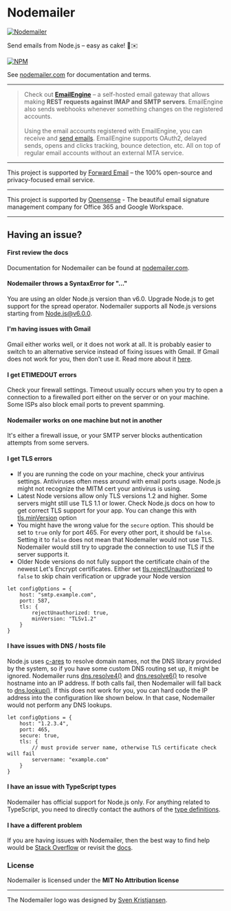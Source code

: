 # Nodemailer

[![Nodemailer](https://raw.githubusercontent.com/nodemailer/nodemailer/master/assets/nm_logo_200x136.png)](https://nodemailer.com/about/)

Send emails from Node.js – easy as cake! 🍰✉️

[![NPM](https://nodei.co/npm/nodemailer.png?downloads=true&downloadRank=true&stars=true)](https://nodemailer.com/about/)

See [nodemailer.com](https://nodemailer.com/) for documentation and terms.

---

> Check out **[EmailEngine](https://emailengine.app/?utm_source=github-nodemailer&utm_campaign=nodemailer&utm_medium=readme-link)** – a self-hosted email gateway that allows making **REST requests against IMAP and SMTP servers**. EmailEngine also sends webhooks whenever something changes on the registered accounts.\
> \
> Using the email accounts registered with EmailEngine, you can receive and [send emails](https://emailengine.app/sending-emails?utm_source=github-nodemailer&utm_campaign=nodemailer&utm_medium=readme-link). EmailEngine supports OAuth2, delayed sends, opens and clicks tracking, bounce detection, etc. All on top of regular email accounts without an external MTA service.

---

This project is supported by [Forward Email](https://forwardemail.net) – the 100% open-source and privacy-focused email service.

---

This project is supported by [Opensense](https://www.opensense.com) - The beautiful email signature management company for Office 365 and Google Workspace.

---

## Having an issue?

#### First review the docs

Documentation for Nodemailer can be found at [nodemailer.com](https://nodemailer.com/about/).

#### Nodemailer throws a SyntaxError for "..."

You are using an older Node.js version than v6.0. Upgrade Node.js to get support for the spread operator. Nodemailer supports all Node.js versions starting from Node.js@v6.0.0.

#### I'm having issues with Gmail

Gmail either works well, or it does not work at all. It is probably easier to switch to an alternative service instead of fixing issues with Gmail. If Gmail does not work for you, then don't use it. Read more about it [here](https://nodemailer.com/usage/using-gmail/).

#### I get ETIMEDOUT errors

Check your firewall settings. Timeout usually occurs when you try to open a connection to a firewalled port either on the server or on your machine. Some ISPs also block email ports to prevent spamming.

#### Nodemailer works on one machine but not in another

It's either a firewall issue, or your SMTP server blocks authentication attempts from some servers.

#### I get TLS errors

-   If you are running the code on your machine, check your antivirus settings. Antiviruses often mess around with email ports usage. Node.js might not recognize the MITM cert your antivirus is using.
-   Latest Node versions allow only TLS versions 1.2 and higher. Some servers might still use TLS 1.1 or lower. Check Node.js docs on how to get correct TLS support for your app. You can change this with [tls.minVersion](https://nodejs.org/dist/latest-v16.x/docs/api/tls.html#tls_tls_createsecurecontext_options) option
-   You might have the wrong value for the `secure` option. This should be set to `true` only for port 465. For every other port, it should be `false`. Setting it to `false` does not mean that Nodemailer would not use TLS. Nodemailer would still try to upgrade the connection to use TLS if the server supports it.
-   Older Node versions do not fully support the certificate chain of the newest Let's Encrypt certificates. Either set [tls.rejectUnauthorized](https://nodejs.org/dist/latest-v16.x/docs/api/tls.html#tlsconnectoptions-callback) to `false` to skip chain verification or upgrade your Node version

```
let configOptions = {
    host: "smtp.example.com",
    port: 587,
    tls: {
        rejectUnauthorized: true,
        minVersion: "TLSv1.2"
    }
}
```

#### I have issues with DNS / hosts file

Node.js uses [c-ares](https://nodejs.org/en/docs/meta/topics/dependencies/#c-ares) to resolve domain names, not the DNS library provided by the system, so if you have some custom DNS routing set up, it might be ignored. Nodemailer runs [dns.resolve4()](https://nodejs.org/dist/latest-v16.x/docs/api/dns.html#dnsresolve4hostname-options-callback) and [dns.resolve6()](https://nodejs.org/dist/latest-v16.x/docs/api/dns.html#dnsresolve6hostname-options-callback) to resolve hostname into an IP address. If both calls fail, then Nodemailer will fall back to [dns.lookup()](https://nodejs.org/dist/latest-v16.x/docs/api/dns.html#dnslookuphostname-options-callback). If this does not work for you, you can hard code the IP address into the configuration like shown below. In that case, Nodemailer would not perform any DNS lookups.

```
let configOptions = {
    host: "1.2.3.4",
    port: 465,
    secure: true,
    tls: {
        // must provide server name, otherwise TLS certificate check will fail
        servername: "example.com"
    }
}
```

#### I have an issue with TypeScript types

Nodemailer has official support for Node.js only. For anything related to TypeScript, you need to directly contact the authors of the [type definitions](https://www.npmjs.com/package/@types/nodemailer).

#### I have a different problem

If you are having issues with Nodemailer, then the best way to find help would be [Stack Overflow](https://stackoverflow.com/search?q=nodemailer) or revisit the [docs](https://nodemailer.com/about/).

### License

Nodemailer is licensed under the **MIT No Attribution license**

---

The Nodemailer logo was designed by [Sven Kristjansen](https://www.behance.net/kristjansen).
